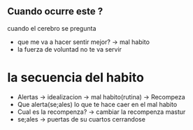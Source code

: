 ## Cuando ocurre este ?
 cuando el cerebro se pregunta
 
 - que me va a hacer sentir mejor? -> mal habito 
 - la fuerza de voluntad no te va servir

# la secuencia del habito

- Alertas -> idealizacion -> mal habito(rutina) -> Recompeza
- Que alerta(se;ales) lo que te hace caer en el mal habito
- Cual es la recompenza? -> cambiar la recompenza
mastur
- se;ales -> puertas de su cuartos cerrandose
 
